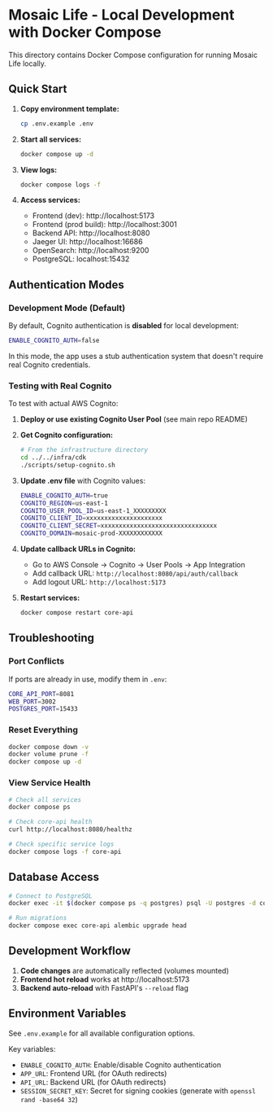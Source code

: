 # Mosaic Life - Local Development with Docker Compose

This directory contains Docker Compose configuration for running Mosaic Life locally.

## Quick Start

1. **Copy environment template:**
   ```bash
   cp .env.example .env
   ```

2. **Start all services:**
   ```bash
   docker compose up -d
   ```

3. **View logs:**
   ```bash
   docker compose logs -f
   ```

4. **Access services:**
   - Frontend (dev): http://localhost:5173
   - Frontend (prod build): http://localhost:3001
   - Backend API: http://localhost:8080
   - Jaeger UI: http://localhost:16686
   - OpenSearch: http://localhost:9200
   - PostgreSQL: localhost:15432

## Authentication Modes

### Development Mode (Default)

By default, Cognito authentication is **disabled** for local development:

```bash
ENABLE_COGNITO_AUTH=false
```

In this mode, the app uses a stub authentication system that doesn't require real Cognito credentials.

### Testing with Real Cognito

To test with actual AWS Cognito:

1. **Deploy or use existing Cognito User Pool** (see main repo README)

2. **Get Cognito configuration:**
   ```bash
   # From the infrastructure directory
   cd ../../infra/cdk
   ./scripts/setup-cognito.sh
   ```

3. **Update .env file** with Cognito values:
   ```bash
   ENABLE_COGNITO_AUTH=true
   COGNITO_REGION=us-east-1
   COGNITO_USER_POOL_ID=us-east-1_XXXXXXXXX
   COGNITO_CLIENT_ID=xxxxxxxxxxxxxxxxxxxxx
   COGNITO_CLIENT_SECRET=xxxxxxxxxxxxxxxxxxxxxxxxxxxxxxxx
   COGNITO_DOMAIN=mosaic-prod-XXXXXXXXXXXX
   ```

4. **Update callback URLs in Cognito:**
   - Go to AWS Console → Cognito → User Pools → App Integration
   - Add callback URL: `http://localhost:8080/api/auth/callback`
   - Add logout URL: `http://localhost:5173`

5. **Restart services:**
   ```bash
   docker compose restart core-api
   ```

## Troubleshooting

### Port Conflicts

If ports are already in use, modify them in `.env`:

```bash
CORE_API_PORT=8081
WEB_PORT=3002
POSTGRES_PORT=15433
```

### Reset Everything

```bash
docker compose down -v
docker volume prune -f
docker compose up -d
```

### View Service Health

```bash
# Check all services
docker compose ps

# Check core-api health
curl http://localhost:8080/healthz

# Check specific service logs
docker compose logs -f core-api
```

## Database Access

```bash
# Connect to PostgreSQL
docker exec -it $(docker compose ps -q postgres) psql -U postgres -d core

# Run migrations
docker compose exec core-api alembic upgrade head
```

## Development Workflow

1. **Code changes** are automatically reflected (volumes mounted)
2. **Frontend hot reload** works at http://localhost:5173
3. **Backend auto-reload** with FastAPI's `--reload` flag

## Environment Variables

See `.env.example` for all available configuration options.

Key variables:
- `ENABLE_COGNITO_AUTH`: Enable/disable Cognito authentication
- `APP_URL`: Frontend URL (for OAuth redirects)
- `API_URL`: Backend URL (for OAuth redirects)
- `SESSION_SECRET_KEY`: Secret for signing cookies (generate with `openssl rand -base64 32`)
